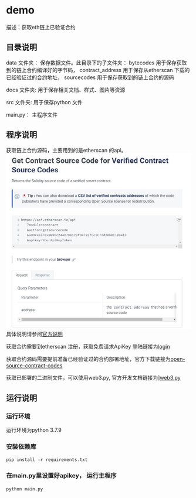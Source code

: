 # demo
描述：获取eth链上已验证合约

## 目录说明
data 文件夹： 保存数据文件。此目录下的子文件夹： bytecodes 用于保存获取到的链上合约编译好的字节码， contract_address 用于保存从etherscan 下载的已经验证过的合约地址， sourcecodes 用于保存获取到的链上合约的源码

docs 文件夹: 用于保存相关文档、样式、图片等资源

src 文件夹: 用于保存python 文件

main.py： 主程序文件

## 程序说明
获取链上合约源码，主要用到的是etherscan 的api。
![](./docs/imgs/etherscan_api_get_verified_contract.jpg)
具体说明请参阅[官方说明](https://docs.etherscan.io/api-endpoints/contracts)

获取合约需要到etherscan 注册，获取免费请求ApiKey
登陆链接为[login](https://etherscan.io/login)

获取合约源码需要提前准备已经验证过的合约部署地址，官方下载链接为[open-source-contract-codes](https://etherscan.io/exportData?type=open-source-contract-codes)

获取已部署的二进制文件，可以使用web3.py, 官方开发文档链接为][web3.py](https://web3py.readthedocs.io/en/stable/web3.eth.html?highlight=eth_getCode#web3.eth.Eth.getCode)

## 运行说明

### 运行环境
运行环境为python 3.7.9

### 安装依赖库
```
pip install -r requirements.txt  
```

### 在main.py里设置好apikey， 运行主程序
```
python main.py
```

